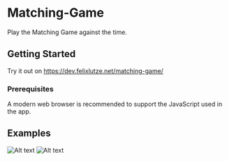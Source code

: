 # Matching-Game

Play the Matching Game against the time.

## Getting Started

Try it out on https://dev.felixlutze.net/matching-game/

### Prerequisites

A modern web browser is recommended to support the JavaScript used in the app.

## Examples

![Alt text](https://dev.felixlutze.net/imgs/matching-game-playing.png "Optional title")
![Alt text](https://dev.felixlutze.net/imgs/matching-game-winning.png "Optional title")
